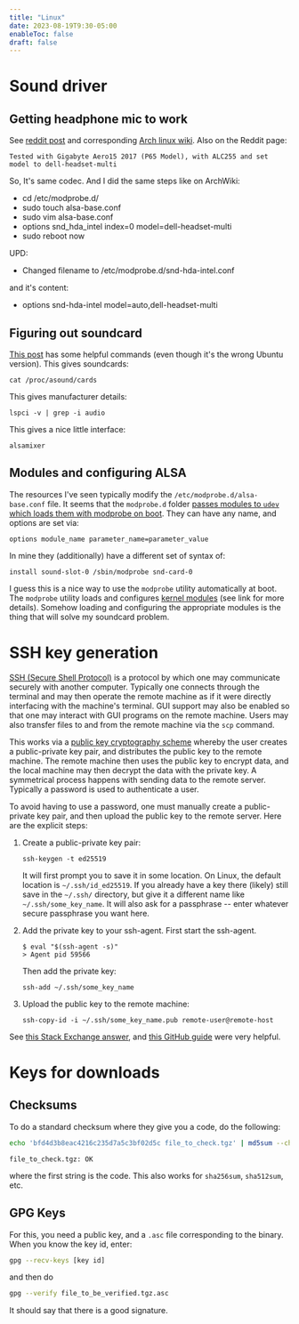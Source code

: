 ```yaml
---
title: "Linux"
date: 2023-08-19T9:30-05:00
enableToc: false
draft: false
---
```


# Sound driver

## Getting headphone mic to work

See [reddit post](https://www.reddit.com/r/ManjaroLinux/comments/pivytl/realtek_alc255_codec_35mm_mic_not_working/) and corresponding [Arch linux wiki](https://wiki.archlinux.org/title/Advanced_Linux_Sound_Architecture#Correctly_detect_microphone_plugged_in_a_4-pin_3.5mm_(TRRS)_jack).
Also on the Reddit page:
```
Tested with Gigabyte Aero15 2017 (P65 Model), with ALC255 and set model to dell-headset-multi
```

So, It's same codec. And I did the same steps like on ArchWiki:

- cd /etc/modprobe.d/
- sudo touch alsa-base.conf
- sudo vim alsa-base.conf
- options snd_hda_intel index=0 model=dell-headset-multi
- sudo reboot now 

UPD:

- Changed filename to /etc/modprobe.d/snd-hda-intel.conf

and it's content:

- options snd-hda-intel model=auto,dell-headset-multi 

## Figuring out soundcard

[This post](https://net2.com/how-to-view-your-sound-card-information-using-the-terminal-in-ubuntu-18-04/) has some helpful commands (even though it's the wrong Ubuntu version).
This gives soundcards:
```
cat /proc/asound/cards
```
This gives manufacturer details:
```
lspci -v | grep -i audio
```
This gives a nice little interface:
```
alsamixer
```

## Modules and configuring ALSA

The resources I've seen typically modify the `/etc/modprobe.d/alsa-base.conf` file. 
It seems that the `modprobe.d` folder [passes modules to `udev` which loads them with modprobe on boot](https://wiki.archlinux.org/title/Kernel_module#Using_files_in_/etc/modprobe.d/).
They can have any name, and options are set via:
```
options module_name parameter_name=parameter_value
```
In mine they (additionally) have a different set of syntax of:
```
install sound-slot-0 /sbin/modprobe snd-card-0
```
I guess this is a nice way to use the `modprobe` utility automatically at boot.
The `modprobe` utility loads and configures [kernel modules](https://sysprog21.github.io/lkmpg/) (see link for more details).
Somehow loading and configuring the appropriate modules is the thing that will solve my soundcard problem.

# SSH key generation

[SSH (Secure Shell Protocol)](https://www.wikiwand.com/en/Secure_Shell) is a protocol by which one may communicate securely with another computer.
Typically one connects through the terminal and may then operate the remote machine as if it were directly interfacing with the machine's terminal.
GUI support may also be enabled so that one may interact with GUI programs on the remote machine.
Users may also transfer files to and from the remote machine via the `scp` command.

This works via a [public key cryptography scheme](https://www.wikiwand.com/en/Public-key_cryptography) whereby the user creates a public-private key pair, and distributes the public key to the remote machine.
The remote machine then uses the public key to encrypt data, and the local machine may then decrypt the data with the private key.
A symmetrical process happens with sending data to the remote server.
Typically a password is used to authenticate a user.

To avoid having to use a password, one must manually create a public-private key pair, and then upload the public key to the remote server.
Here are the explicit steps:

1. Create a public-private key pair:
    ```{linenos=false} bash
    ssh-keygen -t ed25519
    ```
    It will first prompt you to save it in some location.
    On Linux, the default location is `~/.ssh/id_ed25519`. 
    If you already have a key there (likely) still save in the `~/.ssh/` directory, but give it a different name like `~/.ssh/some_key_name`.
    It will also ask for a passphrase -- enter whatever secure passphrase you want here.

2. Add the private key to your ssh-agent.
    First start the ssh-agent.
    ```{linenos=false} bash
    $ eval "$(ssh-agent -s)"
    > Agent pid 59566
    ```
    Then add the private key:
    ```{linenos=false}
    ssh-add ~/.ssh/some_key_name
    ```

3. Upload the public key to the remote machine:
    ```{linenos=false} bash
    ssh-copy-id -i ~/.ssh/some_key_name.pub remote-user@remote-host
    ```
See [this Stack Exchange answer](https://superuser.com/a/8110/1375974), and [this GitHub guide](https://docs.github.com/en/authentication/connecting-to-github-with-ssh/generating-a-new-ssh-key-and-adding-it-to-the-ssh-agent) were very helpful.

# Keys for downloads

## Checksums

To do a standard checksum where they give you a code, do the following:
``` bash
echo 'bfd4d3b8eac4216c235d7a5c3bf02d5c file_to_check.tgz' | md5sum --check
```
``` console
file_to_check.tgz: OK
```
where the first string is the code.
This also works for `sha256sum`, `sha512sum`, etc.

## GPG Keys

For this, you need a public key, and a `.asc` file corresponding to the binary.
When you know the key id, enter:
``` bash
gpg --recv-keys [key id]
```
and then do
``` bash
gpg --verify file_to_be_verified.tgz.asc
```
It should say that there is a good signature.
